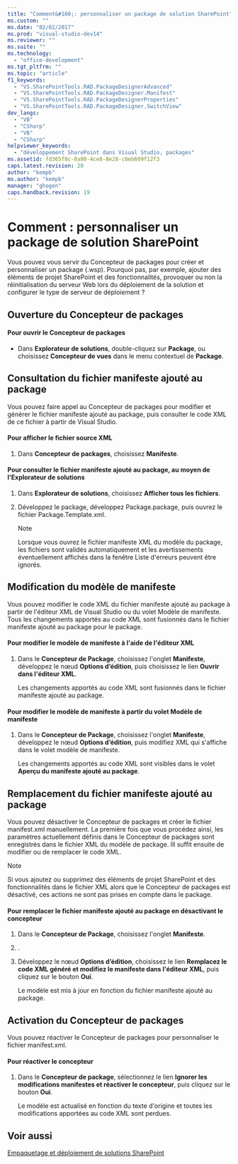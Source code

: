 ```yaml
---
title: "Comment&#160;: personnaliser un package de solution SharePoint"
ms.custom: ""
ms.date: "02/02/2017"
ms.prod: "visual-studio-dev14"
ms.reviewer: ""
ms.suite: ""
ms.technology: 
  - "office-development"
ms.tgt_pltfrm: ""
ms.topic: "article"
f1_keywords: 
  - "VS.SharePointTools.RAD.PackageDesignerAdvanced"
  - "VS.SharePointTools.RAD.PackageDesigner.Manifest"
  - "VS.SharePointTools.RAD.PackageDesignerProperties"
  - "VS.SharePointTools.RAD.PackageDesigner.SwitchView"
dev_langs: 
  - "VB"
  - "CSharp"
  - "VB"
  - "CSharp"
helpviewer_keywords: 
  - "développement SharePoint dans Visual Studio, packages"
ms.assetid: fd365f8c-8a80-4ce8-8e28-c0eb609f12f3
caps.latest.revision: 20
author: "kempb"
ms.author: "kempb"
manager: "ghogen"
caps.handback.revision: 19
---
```

# Comment&#160;: personnaliser un package de solution SharePoint
  Vous pouvez vous servir du Concepteur de packages pour créer et personnaliser un package \(.wsp\).  Pourquoi pas, par exemple, ajouter des éléments de projet SharePoint et des fonctionnalités, provoquer ou non la réinitialisation du serveur Web lors du déploiement de la solution et configurer le type de serveur de déploiement ?  
  
## Ouverture du Concepteur de packages  
  
#### Pour ouvrir le Concepteur de packages  
  
-   Dans **Explorateur de solutions**, double\-cliquez sur **Package**, ou choisissez **Concepteur de vues** dans le menu contextuel de **Package**.  
  
## Consultation du fichier manifeste ajouté au package  
 Vous pouvez faire appel au Concepteur de packages pour modifier et générer le fichier manifeste ajouté au package,  puis consulter le code XML de ce fichier à partir de Visual Studio.  
  
#### Pour afficher le fichier source XML  
  
1.  Dans **Concepteur de packages**, choisissez **Manifeste**.  
  
#### Pour consulter le fichier manifeste ajouté au package, au moyen de l'Explorateur de solutions  
  
1.  Dans **Explorateur de solutions**, choisissez **Afficher tous les fichiers**.  
  
2.  Développez le package, développez Package.package, puis ouvrez le fichier Package.Template.xml.  
  
    > [!NOTE]  
    >  Lorsque vous ouvrez le fichier manifeste XML du modèle du package, les fichiers sont validés automatiquement et les avertissements éventuellement affichés dans la fenêtre Liste d'erreurs peuvent être ignorés.  
  
## Modification du modèle de manifeste  
 Vous pouvez modifier le code XML du fichier manifeste ajouté au package à partir de l'éditeur XML de Visual Studio ou du volet Modèle de manifeste.  Tous les changements apportés au code XML sont fusionnés dans le fichier manifeste ajouté au package pour le package.  
  
#### Pour modifier le modèle de manifeste à l'aide de l'éditeur XML  
  
1.  Dans le **Concepteur de Package**, choisissez l'onglet **Manifeste**, développez le nœud **Options d’édition**, puis choisissez le lien **Ouvrir dans l'éditeur XML**.  
  
     Les changements apportés au code XML sont fusionnés dans le fichier manifeste ajouté au package.  
  
#### Pour modifier le modèle de manifeste à partir du volet Modèle de manifeste  
  
1.  Dans le **Concepteur de Package**, choisissez l'onglet **Manifeste**, développez le nœud **Options d’édition**, puis modifiez XML qui s'affiche dans le volet modèle de manifeste.  
  
     Les changements apportés au code XML sont visibles dans le volet **Aperçu du manifeste ajouté au package**.  
  
## Remplacement du fichier manifeste ajouté au package  
 Vous pouvez désactiver le Concepteur de packages et créer le fichier manifest.xml manuellement.  La première fois que vous procédez ainsi, les paramètres actuellement définis dans le Concepteur de packages sont enregistrés dans le fichier XML du modèle de package.  Ill suffit ensuite de modifier ou de remplacer le code XML.  
  
> [!NOTE]  
>  Si vous ajoutez ou supprimez des éléments de projet SharePoint et des fonctionnalités dans le fichier XML alors que le Concepteur de packages est désactivé, ces actions ne sont pas prises en compte dans le package.  
  
#### Pour remplacer le fichier manifeste ajouté au package en désactivant le concepteur  
  
1.  Dans le **Concepteur de Package**, choisissez l'onglet **Manifeste**.  
  
2.  .  
  
3.  Développez le nœud **Options d’édition**, choisissez le lien **Remplacez le code XML généré et modifiez le manifeste dans l'éditeur XML**, puis cliquez sur le bouton **Oui**.  
  
     Le modèle est mis à jour en fonction du fichier manifeste ajouté au package.  
  
## Activation du Concepteur de packages  
 Vous pouvez réactiver le Concepteur de packages pour personnaliser le fichier manifest.xml.  
  
#### Pour réactiver le concepteur  
  
1.  Dans le **Concepteur de package**, sélectionnez le lien **Ignorer les modifications manifestes et réactiver le concepteur**, puis cliquez sur le bouton **Oui**.  
  
     Le modèle est actualisé en fonction du texte d'origine et toutes les modifications apportées au code XML sont perdues.  
  
## Voir aussi  
 [Empaquetage et déploiement de solutions SharePoint](../sharepoint/packaging-and-deploying-sharepoint-solutions.md)  
  
  